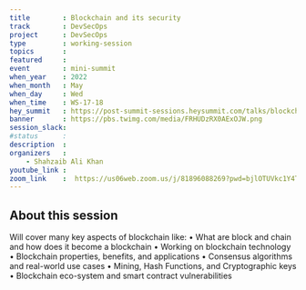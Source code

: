 ```yaml
---
title        : Blockchain and its security
track        : DevSecOps
project      : DevSecOps
type         : working-session
topics       :
featured     :
event        : mini-summit
when_year    : 2022
when_month   : May
when_day     : Wed
when_time    : WS-17-18
hey_summit   : https://post-summit-sessions.heysummit.com/talks/blockchain-and-its-security/
banner       : https://pbs.twimg.com/media/FRHUDzRX0AExOJW.png
session_slack:
#status      : 
description  :
organizers   :
    - Shahzaib Ali Khan       
youtube_link : 
zoom_link    :  https://us06web.zoom.us/j/81896088269?pwd=bjlOTUVkc1Y4TFpYcHhlZkFjWTRMQT09
---
```


## About this session
Will cover many key aspects of blockchain like:
• What are block and chain and how does it become a blockchain
• Working on blockchain technology
• Blockchain properties, benefits, and applications
• Consensus algorithms and real-world use cases
• Mining, Hash Functions, and Cryptographic keys
• Blockchain eco-system and smart contract vulnerabilities
